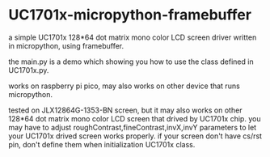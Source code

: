 # UC1701x-micropython-framebuffer
a simple UC1701x 128*64 dot matrix mono color LCD screen driver written in micropython, using framebuffer.


the main.py is a demo which showing you how to use the class defined in UC1701x.py.


works on raspberry pi pico, may also works on other device that runs micropython.


tested on JLX12864G-1353-BN screen, but it may also works on other 128*64 dot matrix mono color LCD screen that drived by UC1701x chip.
you may have to adjust roughContrast,fineContrast,invX,invY parameters to let your UC1701x drived screen works properly.
if your screen don't have cs/rst pin, don't define them when initialization UC1701x class.


